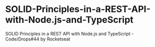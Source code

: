 # SOLID-Principles-in-a-REST-API-with-Node.js-and-TypeScript
SOLID Principles in a REST API with Node.js and TypeScript - Code/Drops#44 by Rocketseat
